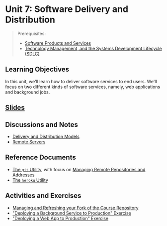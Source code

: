 

# Unit 7: Software Delivery and Distribution

> Prerequisites:
>   + [Software Products and Services](/units/unit-1.md)
>   + [Technology Management, and the Systems Development Lifecycle (SDLC)](/units/unit-6.md)

## Learning Objectives

In this unit, we'll learn how to deliver software services to end users. We'll focus on two different kinds of software services, namely, web applications and background jobs.

## [Slides](https://docs.google.com/presentation/d/1iv5kLKJKrGmApFYsNMYbf7QOWsaDUu2AwrQchMWZyjg/edit?usp=sharing)

## Discussions and Notes

  + [Delivery and Distribution Models](/notes/software/README.md#distribution-models)
  + [Remote Servers](/notes/hardware/servers.md)

## Reference Documents

  + [The `git` Utility](/notes/clis/git.md), with focus on [Managing Remote Repositories and Addresses](/notes/clis/git.md#remote-repositories)
  + [The `heroku` Utility](/notes/clis/heroku.md)

## Activities and Exercises

  + [Managing and Refreshing your Fork of the Course Repository](/CONTRIBUTING.md#step-1-fork-the-repository)
  + ["Deploying a Background Service to Production" Exercise](/exercises/deploying-services/README.md)
  + ["Deploying a Web App to Production" Exercise](/exercises/deploying-web-apps/README.md)
